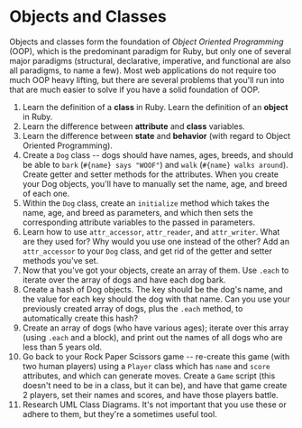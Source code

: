 # Objects and Classes

Objects and classes form the foundation of *Object Oriented Programming* (OOP), which is the
predominant paradigm for Ruby, but only one of several major paradigms (structural, declarative,
imperative, and functional are also all paradigms, to name a few). Most web applications do not
require too much OOP heavy lifting, but there are several problems that you'll run into that are
much easier to solve if you have a solid foundation of OOP.

1. Learn the definition of a **class** in Ruby. Learn the definition of an **object** in Ruby.
2. Learn the difference between **attribute** and **class** variables.
3. Learn the difference between **state** and **behavior** (with regard to Object Oriented
Programming).
4. Create a `Dog` class -- dogs should have names, ages, breeds, and should be able to `bark`
(`#{name} says "WOOF"`) and `walk` (`#{name} walks around`). Create getter and setter methods
for the attributes. When you create your Dog objects, you'll have to manually set the name, age,
and breed of each one.
5. Within the `Dog` class, create an `initialize` method which takes the name, age, and breed
as parameters, and which then sets the corresponding attribute variables to the passed in
parameters.
6. Learn how to use `attr_accessor`, `attr_reader`, and `attr_writer`. What are they used for?
Why would you use one instead of the other? Add an `attr_accessor` to your `Dog` class, and
get rid of the getter and setter methods you've set.
7. Now that you've got your objects, create an array of them. Use `.each` to iterate over the
array of dogs and have each dog bark.
8. Create a hash of Dog objects. The key should be the dog's name, and the value for each key
should the dog with that name. Can you use your previously created array of dogs, plus the
`.each` method, to automatically create this hash?
9. Create an array of dogs (who have various ages); iterate over this array (using `.each` and
a block), and print out the names of all dogs who are less than 5 years old.
10. Go back to your Rock Paper Scissors game -- re-create this game (with two human players)
using a `Player` class which has `name` and `score` attributes, and which can generate moves.
Create a `Game` script (this doesn't need to be in a class, but it can be), and have that game
create 2 players, set their names and scores, and have those players battle.
11. Research UML Class Diagrams. It's not important that you use these or adhere to them, but
they're a sometimes useful tool.

